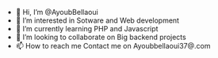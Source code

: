 - 👋 Hi, I’m @AyoubBellaoui
- 👀 I’m interested in Sotware and Web development 
- 🌱 I’m currently learning PHP and Javascript
- 💞️ I’m looking to collaborate on Big backend projects
- 📫 How to reach me Contact me on Ayoubbellaoui37@.com

<!---
AyoubBellaoui/AyoubBellaoui is a ✨ special ✨ repository because its `README.md` (this file) appears on your GitHub profile.
You can click the Preview link to take a look at your changes.
--->
